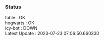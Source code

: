 ### Status


table : OK  
hogwarts : OK  
icy-bot : DOWN  
Latest Update : 2023-07-23 07:06:50.660330
